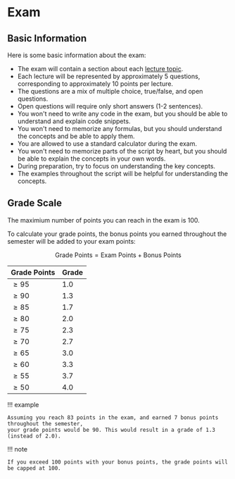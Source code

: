 # Exam

## Basic Information

Here is some basic information about the exam:

- The exam will contain a section about each [lecture topic](https://pkeilbach.github.io/htwg-practical-nlp/lectures/preface/).
- Each lecture will be represented by approximately 5 questions, corresponding to approximately 10 points per lecture.
- The questions are a mix of multiple choice, true/false, and open questions.
- Open questions will require only short answers (1-2 sentences).
- You won't need to write any code in the exam, but you should be able to understand and explain code snippets.
- You won't need to memorize any formulas, but you should understand the concepts and be able to apply them.
- You are allowed to use a standard calculator during the exam.
- You won't need to memorize parts of the script by heart, but you should be able to explain the concepts in your own words.
- During preparation, try to focus on understanding the key concepts.
- The examples throughout the script will be helpful for understanding the concepts.

## Grade Scale

The maximium number of points you can reach in the exam is 100.

To calculate your grade points, the bonus points you earned throughout the semester will be added to your exam points:

$$
\text{Grade Points} = \text{Exam Points} + \text{Bonus Points}
$$

| Grade Points | Grade |
| ------------ | ----- |
| $\geq 95$    | $1.0$ |
| $\geq 90$    | $1.3$ |
| $\geq 85$    | $1.7$ |
| $\geq 80$    | $2.0$ |
| $\geq 75$    | $2.3$ |
| $\geq 70$    | $2.7$ |
| $\geq 65$    | $3.0$ |
| $\geq 60$    | $3.3$ |
| $\geq 55$    | $3.7$ |
| $\geq 50$    | $4.0$ |

!!! example

    Assuming you reach 83 points in the exam, and earned 7 bonus points throughout the semester,
    your grade points would be 90. This would result in a grade of 1.3 (instead of 2.0).

!!! note

    If you exceed 100 points with your bonus points, the grade points will be capped at 100.
